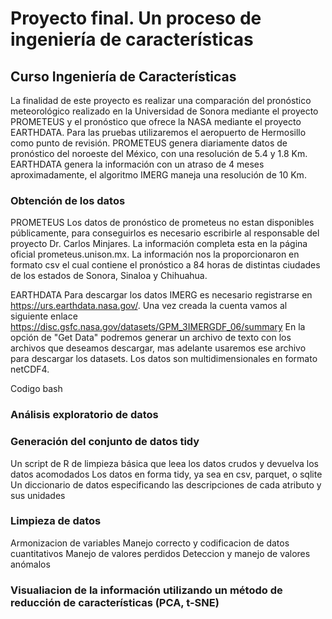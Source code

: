 # Proyecto final. Un proceso de ingeniería de características
## Curso Ingeniería de Características

La finalidad de este proyecto es realizar una comparación del pronóstico meteorológico realizado en la Universidad de Sonora mediante el proyecto PROMETEUS y el pronóstico que ofrece la NASA mediante el proyecto EARTHDATA. Para las pruebas utilizaremos el aeropuerto de Hermosillo como punto de revisión. 
PROMETEUS genera diariamente datos de pronóstico del noroeste del México, con una resolución de 5.4 y 1.8 Km.
EARTHDATA genera la información con un atraso de 4 meses aproximadamente, el algoritmo IMERG maneja una resolución de 10 Km.

### Obtención de los datos
PROMETEUS
  Los datos de pronóstico de prometeus no estan disponibles públicamente, para conseguirlos es necesario escribirle al responsable del proyecto Dr. Carlos Minjares. La información completa esta en la página oficial prometeus.unison.mx.
  La información nos la proporcionaron en formato csv el cual contiene el pronóstico a 84 horas de distintas ciudades de los estados de Sonora, Sinaloa y Chihuahua.

EARTHDATA
  Para descargar los datos IMERG es necesario registrarse en https://urs.earthdata.nasa.gov/. 
  Una vez creada la cuenta vamos al siguiente enlace https://disc.gsfc.nasa.gov/datasets/GPM_3IMERGDF_06/summary
  En la opción de "Get Data" podremos generar un archivo de texto con los archivos que deseamos descargar, mas adelante usaremos ese archivo para descargar los datasets. Los datos son multidimensionales en formato netCDF4.

  Codigo bash
  
### Análisis exploratorio de datos


### Generación del conjunto de datos tidy
  Un script de R de limpieza básica que leea los datos crudos y devuelva los datos acomodados
  Los datos en forma tidy, ya sea en csv, parquet, o sqlite
  Un diccionario de datos especificando las descripciones de cada atributo y sus unidades
### Limpieza de datos
  Armonizacion de variables
  Manejo correcto y codificacion de datos cuantitativos
  Manejo de valores perdidos
  Deteccion y manejo de valores anómalos
### Visualiacion de la información utilizando un método de reducción de características (PCA, t-SNE)

  


